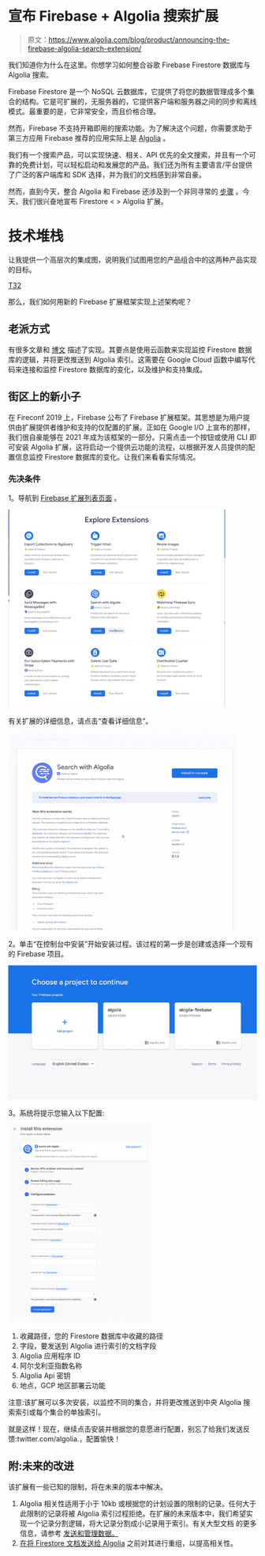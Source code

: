 # 宣布 Firebase + Algolia 搜索扩展

> 原文：<https://www.algolia.com/blog/product/announcing-the-firebase-algolia-search-extension/>

我们知道你为什么在这里。你想学习如何整合谷歌 Firebase Firestore 数据库与 Algolia 搜索。

Firebase Firestore 是一个 NoSQL 云数据库，它提供了将您的数据管理成多个集合的结构。它是可扩展的，无服务器的，它提供客户端和服务器之间的同步和离线模式。最重要的是，它非常安全，而且价格合理。

然而，Firebase 不支持开箱即用的搜索功能。为了解决这个问题，你需要求助于第三方应用 Firebase 推荐的应用实际上是 [Algolia](https://firebase.google.com/docs/firestore/solutions/search) 。

我们有一个搜索产品，可以实现快速、相关、API 优先的全文搜索，并且有一个可靠的免费计划，可以轻松启动和发展您的产品。我们还为所有主要语言/平台提供了广泛的客户端库和 SDK 选择，并为我们的文档感到非常自豪。

然而，直到今天，整合 Algolia 和 Firebase 还涉及到一个非同寻常的 [步骤](https://effbada.hashnode.dev/how-to-import-data-from-firebase-firestore-into-algolia-using-cloud-functions-part-2-ckcrwverh000flvs10l5rfloy) 。今天，我们很兴奋地宣布 Firestore < > Algolia 扩展。

# [](#the-technical-stack%c2%a0)技术堆栈

让我提供一个高层次的集成图，说明我们试图用您的产品组合中的这两种产品实现的目标。

[T32](https://blog-api.algolia.com/wp-content/uploads/2021/05/image1-3.png)

那么，我们如何用新的 Firebase 扩展框架实现上述架构呢？

## [](#the-old-school-way)老派方式

有很多文章和 [博文](https://effbada.hashnode.dev/how-to-update-algolia-data-to-match-changes-in-firebase-firestore-with-cloud-functions-part-3-ckcrx6yv4000kkys199x6gi9v) 描述了实现。其要点是使用云函数来实现监控 Firestore 数据库的逻辑，并将更改推送到 Algolia 索引。这需要在 Google Cloud 函数中编写代码来连接和监控 Firestore 数据库的变化，以及维护和支持集成。

## [](#the-new-kid-on-the-block)街区上的新小子

在 Fireconf 2019 上，Firebase 公布了 Firebase 扩展框架。其思想是为用户提供由扩展提供者维护和支持的仅配置的扩展。正如在 Google I/O 上宣布的那样，我们很自豪能够在 2021 年成为该框架的一部分。只需点击一个按钮或使用 CLI 即可安装 Algolia 扩展，这将启动一个提供云功能的流程，以根据开发人员提供的配置信息监控 Firestore 数据库的变化。让我们来看看实际情况。

### [](#prerequisites)**先决条件**

1。导航到 [Firebase 扩展列表页面](https://firebase.google.com/products/extensions/) 。

![](img/0ad14355a0c4460dd638da715183082e.png)

有关扩展的详细信息，请点击“查看详细信息”。

![](img/02d6dc254b50e0c0ac6f52c153f4196e.png)

2。单击“在控制台中安装”开始安装过程。该过程的第一步是创建或选择一个现有的 Firebase 项目。

![](img/04ca3d3012d81611ee6b8fda13b9f1c1.png)

3。系统将提示您输入以下配置:

![](img/c12973cbb38916e73f193ec7b0c56f53.png)

1.  收藏路径，您的 Firestore 数据库中收藏的路径
2.  字段，要发送到 Algolia 进行索引的文档字段
3.  Algolia 应用程序 ID
4.  阿尔戈利亚指数名称
5.  Algolia Api 密钥
6.  地点，GCP 地区部署云功能

注意:该扩展可以多次安装，以监控不同的集合，并将更改推送到中央 Algolia 搜索索引或每个集合的单独索引。

就是这样！现在，继续点击安装并根据您的意愿进行配置，别忘了给我们发送反馈:twitter.com/algolia.，配置愉快！

## [](#p-s-future-improvements)附:未来的改进

该扩展有一些已知的限制，将在未来的版本中解决。

1.  Algolia 相关性适用于小于 10kb 或根据您的计划设置的限制的记录。任何大于此限制的记录将被 Algolia 索引过程拒绝。在扩展的未来版本中，我们希望实现一个记录分割逻辑，将大记录分割成小记录用于索引。有关大型文档 的更多信息，请参考 [发送和管理数据。](https://www.algolia.com/doc/guides/sending-and-managing-data/send-and-update-your-data/tutorials/google-drive-algolia/#large-documents)
2.  [在将 Firestore 文档发送给 Algolia](https://www.algolia.com/doc/guides/sending-and-managing-data/prepare-your-data/in-depth/prepare-data-in-depth/) 之前对其进行重组，以提高相关性。